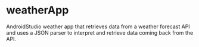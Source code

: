 # weatherApp
AndroidStudio weather app that retrieves data from a weather forecast API and uses a JSON parser to interpret and retrieve data coming back from the API.
